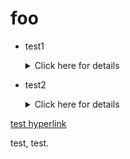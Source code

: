 # foo

* test1 <details><summary>Click here for details</summary>
  * foo
    - bar
    - baz
  * eggs
    - spam
    - ham
  </details>

* test2 <details><summary>Click here for details</summary>
  * foo
    - bar
    - baz
  * eggs
    - spam
    - ham
  </details>

[test hyperlink](https://kevinxperese.github.io/foo/report/baseline_2025/report.html)

test, test.
